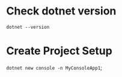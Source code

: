 # Check dotnet version
`dotnet --version`

# Create Project Setup
`dotnet new console -n MyConsoleApp1`;


